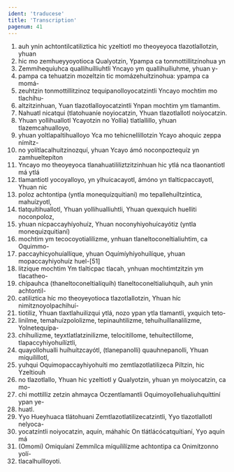 ```yaml
---
ident: 'traducese'
title: 'Transcription'
pagenum: 41
---
```

1. auh ynín achtontilcatiliztica hic yzeltiotl mo theoyeyoca tlazotlallotzin, yhuan
2. hic mo zemhueyyoyotioca Qualyotzin, Ypampa ca tonmottillitzínohua yn
3. Zemmíhequíuhca quallihuílliuhtli Yncayo ym quallihuíliuhme, yhuan y-
4. pampa ca tehuatzin mozeltzin tic momázehuítzinohua: ypampa ca momá-
5. zeuhtzin tonmottillitzinoz tequipanolloyocatzintli Yncayo mochtim mo tlachíhu-
6. altzitzinhuan, Yuan tlazotlalloyocatzintli Ynpan mochtim ym tlamantim.
7. Nahuatl nicatqui (tlatohuaníe noyiocatzin, Yhuan tlazotlallotl noíyocatzin.
8. Yhuan yollihuallotl Ycayotzin no Yollia) tlatlallillo, yhuan tlazemcahualloyo,
9. yhuan yoltlapaltihualloyo Yca mo tehicnellillotzin Ycayo ahoquic zeppa nímítz-
10. no yolítlacalhuítzinozquí, yhuan Ycayo ámó noconpoztequíz yn zamhueltepíton
11. Yncayo mo theoyeyoca tlanahuatililiztzitzinhuan hic ytlá nca tlaonantiotl má ytlá
12. tlamantiotl yocoyalloyo, yn ylhuícacayotl, ámóno yn tlalticpaccayotl, Yhuan nic
13.  poloz achtontipa (yntla monequízquitiani)  mo tepallehuíltzíntica, mahuízyotl,
14. tlatquítihuallotl, Yhuan yollihualliuhtli, Yhuan quexquich huelliti noconpoloz,
15. yhuan nícpaccayhíyohuíz, Yhuan noconyhiyohuícayótiz (yntla monequizquitianí)
16. mochtim ym tecocoyotialilizme, ynhuan tlaneltoconeltialiuhtim, ca Oquimmo-
17. paccayhicyohuíallíque, yhuan Oquímíyhíyohuílíque, yhuan mopaccayhiyohuíz huel-[51]
18. litzique mochtim Ym tlalticpac tlacah, ynhuan mochtimtzitzin ym tlacatheo-
19. chípauhca (thaneltoconeltialíquíh) tlaneltoconeltialiuhquíh, auh ynin achtontil-
20. catiliztica híc mo theoyeyotioca tlazotlallotzin, Yhuan híc nimitznoyolpachihuí-
21. tiotiliz, Yhuan tlaxtlahuilizqui ytlá, nozo ypan ytla tlamantli, yxquich teto-
22. linilme, temahuízpololizme, tepinauhtilizme, tehuíhuíllanalilizme, Yolnetequípa-
23. chíhuílizme, teyxtlatlatzinilizme, telocitillome, tehuítectillome, tlapaccyhiyohuílíztli,
24. quayollohualli huíhuítzcayótl, (tlanepanolli) quauhnepanolli, Yhuan míquílillotl, 
25. yuhqui Oquimopaccayhiyohuíti mo zemtlazotlatilizeca Piltzin, hic Yzeltiouh
26. no tlazotlallo, Yhuan hic yzeltiotl y Qualyotzin, yhuan yn moiyocatzin, ca mo-
27. chi mottilliz zetzin ahmayca Oczentlamantli Oquimoyollehualiuhquíttiní ypan ye-
28. huatl.
29. Yyo Hueyhuaca tlátohuani Zemtlazotlatilizecatzintli, Yyo tlazotlallotl nelyoca-
30. yocatzíntli noiyocatzin, aquín, máhahíc On tlátlácócatquítianí, Yyo aquín má
31. (Omomi) Omiquíaní Zemmílca míquílílízme achtontipa ca Onimítzonno yolí-
32. tlacalhuílloyoti.
